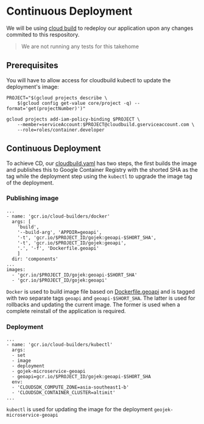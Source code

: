 # Continuous Deployment

We will be using [cloud build](https://cloud.google.com/cloud-build/) to redeploy our application upon any changes commited to this respository. 

> We are not running any tests for this takehome 

## Prerequisites

You will have to allow access for cloudbuild kubectl to update the deployment's image:

```
PROJECT="$(gcloud projects describe \
    $(gcloud config get-value core/project -q) --format='get(projectNumber)')"

gcloud projects add-iam-policy-binding $PROJECT \
    --member=serviceAccount:$PROJECT@cloudbuild.gserviceaccount.com \
    --role=roles/container.developer
```

## Continuous Deployment

To achieve CD, our [cloudbuild.yaml](../cloudbuild.yaml) has two steps, the first builds the image and publishes this to Google Container Registry with the shorted SHA as the tag while the deployment step using the `kubectl` to upgrade the image tag of the deployment.

### Publishing image 

```
...
- name: 'gcr.io/cloud-builders/docker'
  args: [
    'build',
    '--build-arg', 'APPDIR=geoapi',
    '-t', 'gcr.io/$PROJECT_ID/gojek:geoapi-$SHORT_SHA',
    '-t', 'gcr.io/$PROJECT_ID/gojek:geoapi',
    '.', '-f', 'Dockerfile.geoapi'
    ]
  dir: 'components'
...
images:
  - 'gcr.io/$PROJECT_ID/gojek:geoapi-$SHORT_SHA'
  - 'gcr.io/$PROJECT_ID/gojek:geoapi'
```


`Docker` is used to build image file based on [Dockerfile.geoapi](../components/Dockerfile.geoapi) and is tagged with two separate tags `geoapi` and `geoapi-$SHORT_SHA`. The latter is used for rollbacks and updating the current image. The former is used when a complete reinstall of the application is required.

### Deployment

```
...
- name: 'gcr.io/cloud-builders/kubectl'
  args:
  - set
  - image
  - deployment
  - gojek-microservice-geoapi
  - geoapi=gcr.io/$PROJECT_ID/gojek:geoapi-$SHORT_SHA
  env:
  - 'CLOUDSDK_COMPUTE_ZONE=asia-southeast1-b'
  - 'CLOUDSDK_CONTAINER_CLUSTER=altimit'
...
```

`kubectl` is used for updating the image for the deployment `geojek-microservice-geoapi`
